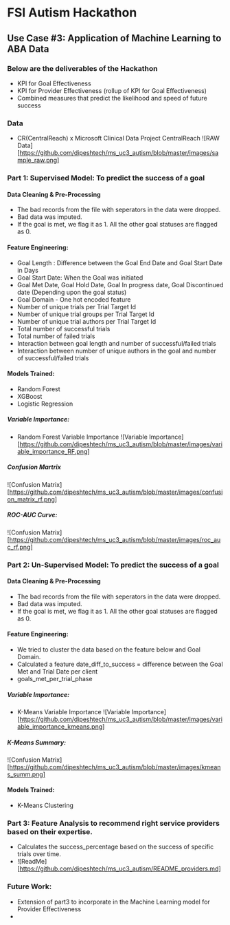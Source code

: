 # FSI Autism Hackathon

## Use Case #3: Application of Machine Learning to ABA Data

### Below are the deliverables of the Hackathon
* KPI for Goal Effectiveness 
* KPI for Provider Effectiveness (rollup of KPI for Goal Effectiveness) 
* Combined measures that predict the likelihood and speed of future success 

### Data
* CR(CentralReach) x Microsoft Clinical Data Project CentralReach
![RAW Data][https://github.com/dipeshtech/ms_uc3_autism/blob/master/images/sample_raw.png]

### Part 1: Supervised Model: To predict the success of a goal

#### Data Cleaning & Pre-Processing

* The bad records from the file with seperators in the data were dropped.
* Bad data was imputed.
* If the goal is met, we flag it as 1. All the other goal statuses are flagged as 0.

#### Feature Engineering:

* Goal Length : Difference between the Goal End Date and Goal Start Date in Days
* Goal Start Date: When the Goal was initiated 
* Goal Met Date, Goal Hold Date, Goal In progress date, Goal Discontinued date (Depending upon the goal status)
* Goal Domain - One hot encoded feature
* Number of unique trials per Trial Target Id
* Number of unique trial groups per Trial Target Id
* Number of unique trial authors per Trial Target Id
* Total number of successful trials
* Total number of failed trials
* Interaction between goal length and number of successful/failed trials
* Interaction between number of unique authors in the goal and number of successful/failed trials

#### Models Trained: 
* Random Forest
* XGBoost
* Logistic Regression

##### Variable Importance:

* Random Forest Variable Importance
![Variable Importance][https://github.com/dipeshtech/ms_uc3_autism/blob/master/images/variable_importance_RF.png]

##### Confusion Martrix
![Confusion Matrix][https://github.com/dipeshtech/ms_uc3_autism/blob/master/images/confusion_matrix_rf.png]

##### ROC-AUC Curve:
![Confusion Matrix][https://github.com/dipeshtech/ms_uc3_autism/blob/master/images/roc_auc_rf.png]


### Part 2: Un-Supervised Model: To predict the success of a goal

#### Data Cleaning & Pre-Processing

* The bad records from the file with seperators in the data were dropped.
* Bad data was imputed.
* If the goal is met, we flag it as 1. All the other goal statuses are flagged as 0.

#### Feature Engineering:

* We tried to cluster the data based on the feature below and Goal Domain.
* Calculated a feature date_diff_to_success = difference between the Goal Met and Trial Date per client
* goals_met_per_trial_phase

##### Variable Importance:

* K-Means Variable Importance
![Variable Importance][https://github.com/dipeshtech/ms_uc3_autism/blob/master/images/variable_importance_kmeans.png]

##### K-Means Summary:
![Confusion Matrix][https://github.com/dipeshtech/ms_uc3_autism/blob/master/images/kmeans_summ.png]

#### Models Trained: 
* K-Means Clustering

### Part 3: Feature Analysis to recommend right service providers based on their expertise.

* Calculates the success_percentage based on the success of specific trials over time.
* ![ReadMe][https://github.com/dipeshtech/ms_uc3_autism/README_providers.md]


### Future Work:
* Extension of part3 to incorporate in the Machine Learning model for Provider Effectiveness
* 